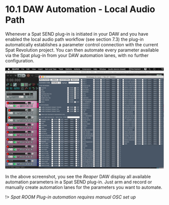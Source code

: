 # 10.1 DAW Automation - Local Audio Path 

Whenever a Spat SEND plug-in is initiated in your DAW and you have enabled the
local audio path workflow (see section 7.3) the plug-in automatically establishes a
parameter control connection with the current Spat Revolution project. You can
then automate every parameter available via the Spat plug-in from your DAW automation lanes, with no further configuration.

![](../include/SpatRevolution_UserGuide_-189.jpg)

In the above screenshot, you see the _Reaper_ DAW display all available automation
parameters in a Spat SEND plug-in. Just arm and record or manually create automation lanes for the parameters you want to automate.

!> _Spat ROOM Plug-in automation requires manual OSC set up_

